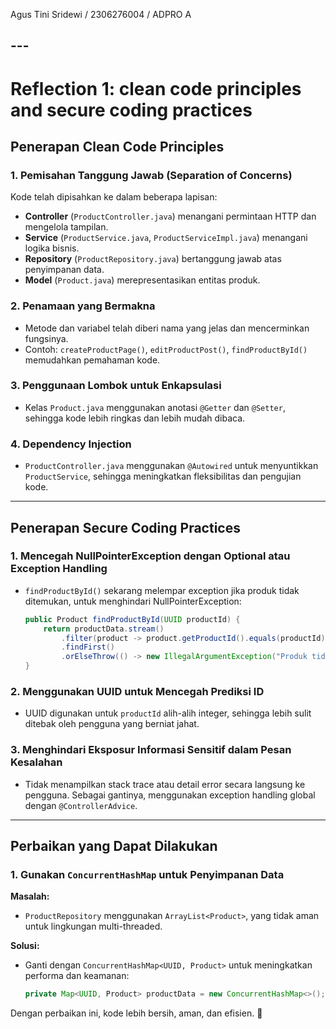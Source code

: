 Agus Tini Sridewi / 2306276004 / ADPRO A
## ---
# Reflection 1: clean code principles and secure coding practices

## Penerapan Clean Code Principles
### 1. **Pemisahan Tanggung Jawab (Separation of Concerns)**
Kode telah dipisahkan ke dalam beberapa lapisan:
- **Controller** (`ProductController.java`) menangani permintaan HTTP dan mengelola tampilan.
- **Service** (`ProductService.java`, `ProductServiceImpl.java`) menangani logika bisnis.
- **Repository** (`ProductRepository.java`) bertanggung jawab atas penyimpanan data.
- **Model** (`Product.java`) merepresentasikan entitas produk.

### 2. **Penamaan yang Bermakna**
- Metode dan variabel telah diberi nama yang jelas dan mencerminkan fungsinya.
- Contoh: `createProductPage()`, `editProductPost()`, `findProductById()` memudahkan pemahaman kode.

### 3. **Penggunaan Lombok untuk Enkapsulasi**
- Kelas `Product.java` menggunakan anotasi `@Getter` dan `@Setter`, sehingga kode lebih ringkas dan lebih mudah dibaca.

### 4. **Dependency Injection**
- `ProductController.java` menggunakan `@Autowired` untuk menyuntikkan `ProductService`, sehingga meningkatkan fleksibilitas dan pengujian kode.

---

## Penerapan Secure Coding Practices

### 1. **Mencegah NullPointerException dengan Optional atau Exception Handling**
- `findProductById()` sekarang melempar exception jika produk tidak ditemukan, untuk menghindari NullPointerException:
  ```java
  public Product findProductById(UUID productId) {
      return productData.stream()
          .filter(product -> product.getProductId().equals(productId))
          .findFirst()
          .orElseThrow(() -> new IllegalArgumentException("Produk tidak ditemukan"));
  }
  ```

### 2. **Menggunakan UUID untuk Mencegah Prediksi ID**
- UUID digunakan untuk `productId` alih-alih integer, sehingga lebih sulit ditebak oleh pengguna yang berniat jahat.

### 3. **Menghindari Eksposur Informasi Sensitif dalam Pesan Kesalahan**
- Tidak menampilkan stack trace atau detail error secara langsung ke pengguna. Sebagai gantinya, menggunakan exception handling global dengan `@ControllerAdvice`.

---

## Perbaikan yang Dapat Dilakukan

### 1. **Gunakan `ConcurrentHashMap` untuk Penyimpanan Data**
**Masalah:**
- `ProductRepository` menggunakan `ArrayList<Product>`, yang tidak aman untuk lingkungan multi-threaded.

**Solusi:**
- Ganti dengan `ConcurrentHashMap<UUID, Product>` untuk meningkatkan performa dan keamanan:
  ```java
  private Map<UUID, Product> productData = new ConcurrentHashMap<>();
  ```

Dengan perbaikan ini, kode lebih bersih, aman, dan efisien. 🚀

